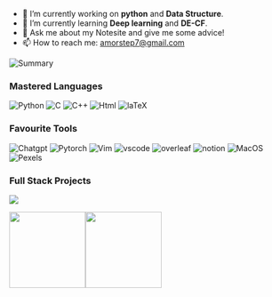 

- 🔭 I’m currently working on **python** and **Data Structure**.
- 🌱 I’m currently learning **Deep learning** and **DE-CF**.
- 💬 Ask me about my Notesite and give me some advice!
- 📫 How to reach me: amorstep7@gmail.com

![Summary](https://github-profile-summary-cards.vercel.app/api/cards/profile-details?username=Thinking-builder)

### Mastered Languages

![Python](https://img.shields.io/badge/Python-FFD43B?style=for-the-badge&logo=python&logoColor=blue)
![C](https://img.shields.io/badge/C-00599C?style=for-the-badge&logo=c&logoColor=white)
![C++](https://img.shields.io/badge/C%2B%2B-00599C?style=for-the-badge&logo=c%2B%2B&logoColor=white)
![Html](https://img.shields.io/badge/HTML5-E34F26?style=for-the-badge&logo=html5&logoColor=white)
![laTeX](https://img.shields.io/badge/LaTeX-47A141?style=for-the-badge&logo=LaTeX&logoColor=white)

### Favourite Tools
![Chatgpt](https://img.shields.io/badge/ChatGPT-74aa9c?style=for-the-badge&logo=openai&logoColor=white)
![Pytorch](https://img.shields.io/badge/PyTorch-EE4C2C?style=for-the-badge&logo=pytorch&logoColor=white)
![Vim](https://img.shields.io/badge/VIM-%2311AB00.svg?&style=for-the-badge&logo=vim&logoColor=white)
![vscode](https://img.shields.io/badge/VSCode-0078D4?style=for-the-badge&logo=visual%20studio%20code&logoColor=white)
![overleaf](https://img.shields.io/badge/Overleaf-47A141?style=for-the-badge&logo=Overleaf&logoColor=white)
![notion](https://img.shields.io/badge/Notion-000000?style=for-the-badge&logo=notion&logoColor=white)
![MacOS](https://img.shields.io/badge/mac%20os-000000?style=for-the-badge&logo=apple&logoColor=white)
![Pexels](https://img.shields.io/badge/Pexels-05A081?style=for-the-badge&logo=pexels&logoColor=white)

### Full Stack Projects

[![](https://img.shields.io/badge/-🧬%20My%20Website-000)](https://thinking-builder.github.io/NoteSite/)




<a href="https://www.adamalston.com/"><img height="137px" src="https://github-readme-stats.vercel.app/api?username=Thinking-builder&hide_title=true&hide_border=true&show_icons=true&include_all_commits=true&count_private=true&line_height=21&text_color=000&icon_color=000&bg_color=0,ea6161,ffc64d,fffc4d,52fa5a&theme=graywhite" /><!-- wi*quL3fcV --><img height="137px" src="https://github-readme-stats.vercel.app/api/top-langs/?username=Thinking-builder&hide=html&hide_title=true&hide_border=true&layout=compact&langs_count=6&exclude_repo=comp426,Redventures-Movie-Quotes&text_color=000&icon_color=fff&bg_color=0,52fa5a,4dfcff,c64dff&theme=graywhite" /></a>
